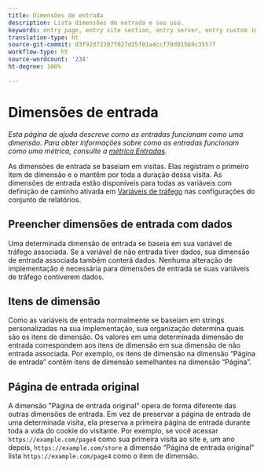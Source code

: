 ```yaml
---
title: Dimensões de entrada
description: Lista dimensões de entrada e seu uso.
keywords: entry page, entry site section, entry server, entry custom insight
translation-type: ht
source-git-commit: d3f92d72207f027d35f81a4ccf70d01569c3557f
workflow-type: ht
source-wordcount: '234'
ht-degree: 100%

---
```



# Dimensões de entrada

*Esta página de ajuda descreve como as entradas funcionam como uma dimensão. Para obter informações sobre como as entradas funcionam como uma métrica, consulte a [métrica Entradas](../metrics/entries.md).*

As dimensões de entrada se baseiam em visitas. Elas registram o primeiro item de dimensão e o mantêm por toda a duração dessa visita. As dimensões de entrada estão disponíveis para todas as variáveis com definição de caminho ativada em [Variáveis de tráfego](/help/admin/admin/c-traffic-variables/traffic-var.md) nas configurações do conjunto de relatórios.

## Preencher dimensões de entrada com dados

Uma determinada dimensão de entrada se baseia em sua variável de tráfego associada. Se a variável de não entrada tiver dados, sua dimensão de entrada associada também conterá dados. Nenhuma alteração de implementação é necessária para dimensões de entrada se suas variáveis de tráfego contiverem dados.

## Itens de dimensão

Como as variáveis de entrada normalmente se baseiam em strings personalizadas na sua implementação, sua organização determina quais são os itens de dimensão. Os valores em uma determinada dimensão de entrada correspondem aos itens de dimensão em sua dimensão de não entrada associada. Por exemplo, os itens de dimensão na dimensão “Página de entrada” contêm itens de dimensão semelhantes na dimensão “Página”.

## Página de entrada original

A dimensão &quot;Página de entrada original&quot; opera de forma diferente das outras dimensões de entrada. Em vez de preservar a página de entrada de uma determinada visita, ela preserva a primeira página de entrada durante toda a vida do cookie do visitante. Por exemplo, se você acessar `https://example.com/page4` como sua primeira visita ao site e, um ano depois, `https://example.com/store` a dimensão “Página de entrada original” lista `https://example.com/page4` como o item de dimensão.
